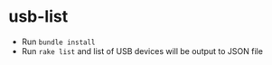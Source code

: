 usb-list
========

- Run `bundle install`
- Run `rake list` and list of USB devices will be output to JSON file